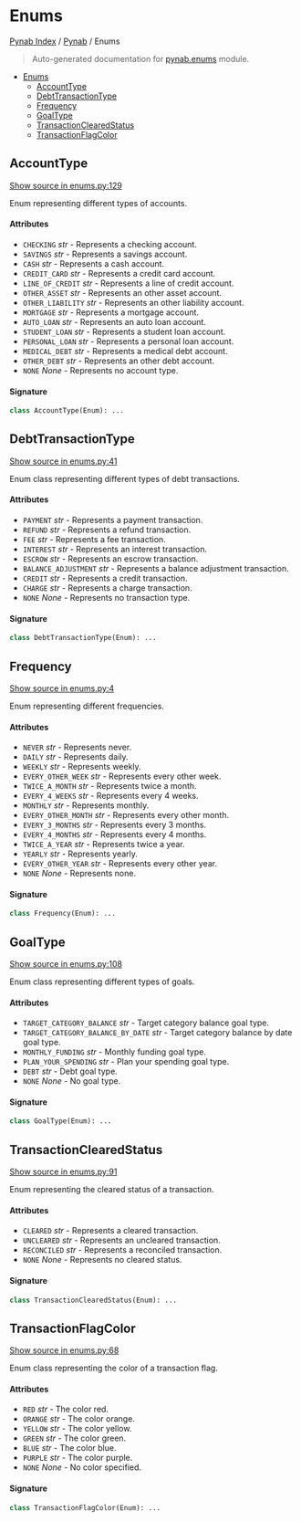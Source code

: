# Enums

[Pynab Index](../README.md#pynab-index) / [Pynab](./index.md#pynab) / Enums

> Auto-generated documentation for [pynab.enums](../../pynab/enums.py) module.

- [Enums](#enums)
  - [AccountType](#accounttype)
  - [DebtTransactionType](#debttransactiontype)
  - [Frequency](#frequency)
  - [GoalType](#goaltype)
  - [TransactionClearedStatus](#transactionclearedstatus)
  - [TransactionFlagColor](#transactionflagcolor)

## AccountType

[Show source in enums.py:129](../../pynab/enums.py#L129)

Enum representing different types of accounts.

#### Attributes

- `CHECKING` *str* - Represents a checking account.
- `SAVINGS` *str* - Represents a savings account.
- `CASH` *str* - Represents a cash account.
- `CREDIT_CARD` *str* - Represents a credit card account.
- `LINE_OF_CREDIT` *str* - Represents a line of credit account.
- `OTHER_ASSET` *str* - Represents an other asset account.
- `OTHER_LIABILITY` *str* - Represents an other liability account.
- `MORTGAGE` *str* - Represents a mortgage account.
- `AUTO_LOAN` *str* - Represents an auto loan account.
- `STUDENT_LOAN` *str* - Represents a student loan account.
- `PERSONAL_LOAN` *str* - Represents a personal loan account.
- `MEDICAL_DEBT` *str* - Represents a medical debt account.
- `OTHER_DEBT` *str* - Represents an other debt account.
- `NONE` *None* - Represents no account type.

#### Signature

```python
class AccountType(Enum): ...
```



## DebtTransactionType

[Show source in enums.py:41](../../pynab/enums.py#L41)

Enum class representing different types of debt transactions.

#### Attributes

- `PAYMENT` *str* - Represents a payment transaction.
- `REFUND` *str* - Represents a refund transaction.
- `FEE` *str* - Represents a fee transaction.
- `INTEREST` *str* - Represents an interest transaction.
- `ESCROW` *str* - Represents an escrow transaction.
- `BALANCE_ADJUSTMENT` *str* - Represents a balance adjustment transaction.
- `CREDIT` *str* - Represents a credit transaction.
- `CHARGE` *str* - Represents a charge transaction.
- `NONE` *None* - Represents no transaction type.

#### Signature

```python
class DebtTransactionType(Enum): ...
```



## Frequency

[Show source in enums.py:4](../../pynab/enums.py#L4)

Enum representing different frequencies.

#### Attributes

- `NEVER` *str* - Represents never.
- `DAILY` *str* - Represents daily.
- `WEEKLY` *str* - Represents weekly.
- `EVERY_OTHER_WEEK` *str* - Represents every other week.
- `TWICE_A_MONTH` *str* - Represents twice a month.
- `EVERY_4_WEEKS` *str* - Represents every 4 weeks.
- `MONTHLY` *str* - Represents monthly.
- `EVERY_OTHER_MONTH` *str* - Represents every other month.
- `EVERY_3_MONTHS` *str* - Represents every 3 months.
- `EVERY_4_MONTHS` *str* - Represents every 4 months.
- `TWICE_A_YEAR` *str* - Represents twice a year.
- `YEARLY` *str* - Represents yearly.
- `EVERY_OTHER_YEAR` *str* - Represents every other year.
- `NONE` *None* - Represents none.

#### Signature

```python
class Frequency(Enum): ...
```



## GoalType

[Show source in enums.py:108](../../pynab/enums.py#L108)

Enum class representing different types of goals.

#### Attributes

- `TARGET_CATEGORY_BALANCE` *str* - Target category balance goal type.
- `TARGET_CATEGORY_BALANCE_BY_DATE` *str* - Target category balance by date goal type.
- `MONTHLY_FUNDING` *str* - Monthly funding goal type.
- `PLAN_YOUR_SPENDING` *str* - Plan your spending goal type.
- `DEBT` *str* - Debt goal type.
- `NONE` *None* - No goal type.

#### Signature

```python
class GoalType(Enum): ...
```



## TransactionClearedStatus

[Show source in enums.py:91](../../pynab/enums.py#L91)

Enum representing the cleared status of a transaction.

#### Attributes

- `CLEARED` *str* - Represents a cleared transaction.
- `UNCLEARED` *str* - Represents an uncleared transaction.
- `RECONCILED` *str* - Represents a reconciled transaction.
- `NONE` *None* - Represents no cleared status.

#### Signature

```python
class TransactionClearedStatus(Enum): ...
```



## TransactionFlagColor

[Show source in enums.py:68](../../pynab/enums.py#L68)

Enum class representing the color of a transaction flag.

#### Attributes

- `RED` *str* - The color red.
- `ORANGE` *str* - The color orange.
- `YELLOW` *str* - The color yellow.
- `GREEN` *str* - The color green.
- `BLUE` *str* - The color blue.
- `PURPLE` *str* - The color purple.
- `NONE` *None* - No color specified.

#### Signature

```python
class TransactionFlagColor(Enum): ...
```